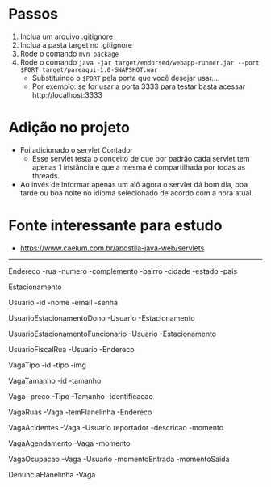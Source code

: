 # Passos
1. Inclua um arquivo .gitignore
2. Inclua a pasta target no .gitignore
3. Rode o comando `mvn package`
4. Rode o comando `java -jar target/endorsed/webapp-runner.jar --port $PORT target/pareaqui-1.0-SNAPSHOT.war`
    * Substituindo o `$PORT` pela porta que você desejar usar....
    * Por exemplo: se for usar a porta 3333 para testar basta acessar http://localhost:3333

# Adição no projeto
* Foi adicionado o servlet Contador
    * Esse servlet testa o conceito de que por padrão cada servlet tem apenas 1 instância e que a mesma é compartilhada por todas as threads.
* Ao invés de informar apenas um alô agora o servlet dá bom dia, boa tarde ou boa noite no idioma selecionado de acordo com a hora atual.

# Fonte interessante para estudo
* https://www.caelum.com.br/apostila-java-web/servlets


***

Endereco
-rua
-numero
-complemento
-bairro
-cidade
-estado
-pais

Estacionamento

Usuario
-id
-nome
-email
-senha

UsuarioEstacionamentoDono
-Usuario
-Estacionamento

UsuarioEstacionamentoFuncionario
-Usuario
-Estacionamento

UsuarioFiscalRua
-Usuario
-Endereco

VagaTipo
-id
-tipo
-img

VagaTamanho
-id
-tamanho

Vaga
-preco
-Tipo
-Tamanho
-identificacao

VagaRuas
-Vaga
-temFlanelinha
-Endereco

VagaAcidentes
-Vaga
-Usuario reportador
-descricao
-momento

VagaAgendamento
-Vaga
-momento

VagaOcupacao
-Vaga
-Usuario
-momentoEntrada
-momentoSaida

DenunciaFlanelinha
-Vaga